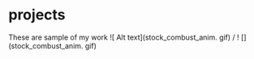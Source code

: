 # projects
These are sample of my work
![ Alt text](stock_combust_anim. gif) / ! [](stock_combust_anim. gif)
